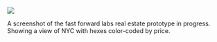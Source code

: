 ![](https://db-feed.s3.amazonaws.com/legacy/Screen_Shot_2016-07-22_at_6_52_25_PM-1469227992394.png)

A screenshot of the fast forward labs real estate prototype in progress. Showing a view of NYC with hexes color-coded by price.
